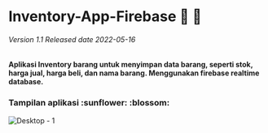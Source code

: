 # Inventory-App-Firebase :sunflower: :blossom:
<h6> Version 1.1 Released date 2022-05-16</h6>

<h4>Aplikasi Inventory barang untuk menyimpan data barang, seperti stok, harga jual, harga beli, dan nama barang. Menggunakan firebase realtime database.</h4>


<h3>Tampilan aplikasi :sunflower: :blossom: </h3> 


![Desktop - 1](https://user-images.githubusercontent.com/79959818/168624710-352da1ab-4338-4452-a7ac-dc6fda30384e.png)
